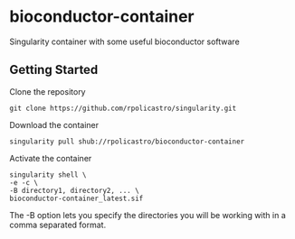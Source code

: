 # bioconductor-container
Singularity container with some useful bioconductor software

## Getting Started

Clone the repository 
```
git clone https://github.com/rpolicastro/singularity.git
```

Download the container
```
singularity pull shub://rpolicastro/bioconductor-container
```

Activate the container
```
singularity shell \
-e -c \
-B directory1, directory2, ... \
bioconductor-container_latest.sif
```

The -B option lets you specify the directories you will be working with in a comma separated format.

